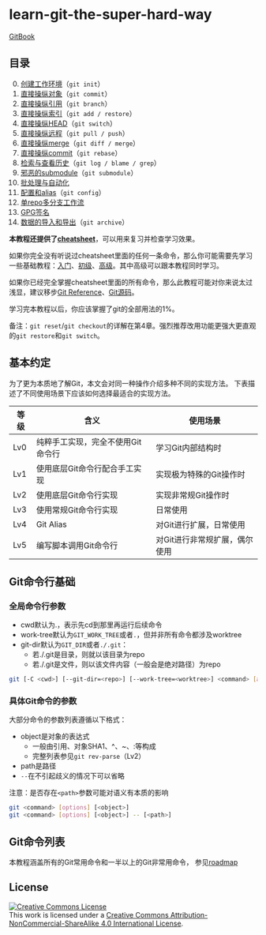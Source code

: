 # learn-git-the-super-hard-way

[GitBook](https://app.gitbook.com/@b1f6c1c4/s/learn-git-the-super-hard-way/)

## 目录

0. [创建工作环境](chapter0.md)（`git init`）
1. [直接操纵对象](chapter1.md)（`git commit`）
2. [直接操纵引用](chapter2.md)（`git branch`）
3. [直接操纵索引](chapter3.md)（`git add / restore`）
4. [直接操纵HEAD](chapter4.md)（`git switch`）
5. [直接操纵远程](chapter5.md)（`git pull / push`）
6. [直接操纵merge](chapter6.md)（`git diff / merge`）
7. [直接操纵commit](chapter7.md)（`git rebase`）
8. [检索与查看历史](chapter8.md)（`git log / blame / grep`）
9. [邪恶的submodule](chapter9.md)（`git submodule`）
10. [批处理与自动化](chapter10.md)
11. [配置和alias](chapter11.md)（`git config`）
12. [单repo多分支工作流](chapter12.md)
13. [GPG签名](chapter13.md)
14. [数据的导入和导出](chapter14.md)（`git archive`）

**本教程还提供了[cheatsheet](cheatsheet.md)**，可以用来复习并检查学习效果。

如果你完全没有听说过cheatsheet里面的任何一条命令，那么你可能需要先学习一些基础教程：[入门](https://try.github.io)、[初级](https://learngitbranching.js.org)、[高级](https://git-scm.com/book/en/v2)。其中高级可以跟本教程同时学习。

如果你已经完全掌握cheatsheet里面的所有命令，那么此教程可能对你来说太过浅显，建议移步[Git Reference](https://git-scm.com/docs)、[Git源码](https://github.com/git/git)。

学习完本教程以后，你应该掌握了git的全部用法的1%。

备注：`git reset`/`git checkout`的详解在第4章。强烈推荐改用功能更强大更直观的`git restore`和`git switch`。

## 基本约定

为了更为本质地了解Git，本文会对同一种操作介绍多种不同的实现方法。
下表描述了不同使用场景下应该如何选择最适合的实现方法。

| 等级 | 含义 | 使用场景 |
| --- | --- | --- |
| Lv0 | 纯粹手工实现，完全不使用Git命令行 | 学习Git内部结构时 |
| Lv1 | 使用底层Git命令行配合手工实现 | 实现极为特殊的Git操作时 |
| Lv2 | 使用底层Git命令行实现 | 实现非常规Git操作时 |
| Lv3 | 使用常规Git命令行实现 | 日常使用 |
| Lv4 | Git Alias | 对Git进行扩展，日常使用 |
| Lv5 | 编写脚本调用Git命令行 | 对Git进行非常规扩展，偶尔使用 |

## Git命令行基础

### 全局命令行参数

- cwd默认为.，表示先cd到那里再运行后续命令
- work-tree默认为`GIT_WORK_TREE`或者`.`，但并非所有命令都涉及worktree
- git-dir默认为`GIT_DIR`或者`./.git`：
  - 若./.git是目录，则就以该目录为repo
  - 若./.git是文件，则以该文件内容（一般会是绝对路径）为repo

```bash
git [-C <cwd>] [--git-dir=<repo>] [--work-tree=<worktree>] <command> [args]
```

### 具体Git命令的参数

大部分命令的参数列表遵循以下格式：
- object是对象的表达式
  - 一般由引用、对象SHA1、^、~、:等构成
  - 完整列表参见`git rev-parse`（Lv2）
- path是路径
- `--`在不引起歧义的情况下可以省略

注意：是否存在`<path>`参数可能对语义有本质的影响

```bash
git <command> [options] [<object>]
git <command> [options] [<object>] -- [<path>]
```

## Git命令列表

本教程涵盖所有的Git常用命令和一半以上的Git非常用命令，
参见[roadmap](ROADMAP)

## License

<a rel="license" href="http://creativecommons.org/licenses/by-nc-sa/4.0/"><img alt="Creative Commons License" style="border-width:0" src="https://i.creativecommons.org/l/by-nc-sa/4.0/88x31.png" /></a><br />This work is licensed under a <a rel="license" href="http://creativecommons.org/licenses/by-nc-sa/4.0/">Creative Commons Attribution-NonCommercial-ShareAlike 4.0 International License</a>.
